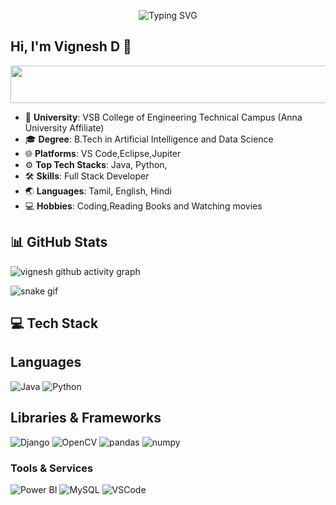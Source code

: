 <p align="center">
  <img src="https://readme-typing-svg.herokuapp.com/?font=Josefin+Sans&weight=700&size=48&pause=1000&color=DC143C&vCenter=true&width=800&lines=Hey+There+I'm+Vignesh;+AI+%26+Data+Science;Self-Taught+What+We+Do+;Researcher:+Always+Asking+Why;Live+your+potential;Life+and+the+Network!" alt="Typing SVG"/>
</p>

## Hi, I'm Vignesh D 👋

<p align="center">
    <img src="https://img.shields.io/badge/Self--Taught_Software_Engineer_%26_Full_Stack_Developer-1E90FF?style=for-the-badge&logoColor=white" alt="Self-Taught Software Engineer & Full Stack Developer" width="3000" height="60"/>
</p>

- 🏫 **University**: VSB College of Engineering Technical Campus (Anna University Affiliate)
- 🎓 **Degree**: B.Tech in Artificial Intelligence and Data Science
- 🌐 **Platforms**: VS Code,Eclipse,Jupiter
- ⚙️ **Top Tech Stacks**: Java, Python, 
- 🛠️ **Skills**: Full Stack Developer
- 🌏 **Languages**: Tamil, English, Hindi
- 💻 **Hobbies**: Coding,Reading Books and Watching movies

## 📊 GitHub Stats
</div>

<!-- Contribution Graph -->
![vignesh github activity graph](https://github-readme-activity-graph.vercel.app/graph?username=vk3005&theme=github-compact&v=20241107101720)

![snake gif](https://github.com/vk3005/vk3005/blob/output/github-snake-dark.svg)


<!-- Tech Stack -->
## 💻 Tech Stack

## Languages
![Java](https://img.shields.io/badge/java-%23ED8B00.svg?style=for-the-badge&logo=java&logoColor=white) 
![Python](https://img.shields.io/badge/python-3670A0?style=for-the-badge&logo=python&logoColor=ffdd54) 

## Libraries & Frameworks
![Django](https://img.shields.io/badge/django-%23092E20.svg?style=for-the-badge&logo=django&logoColor=white) 
![OpenCV](https://img.shields.io/badge/OpenCV-%23white.svg?style=for-the-badge&logo=opencv&logoColor=%23white) 
![pandas](https://img.shields.io/badge/pandas-%23150458?style=for-the-badge&logo=pandas&logoColor=white) ![numpy](https://img.shields.io/badge/numpy-013243?style=for-the-badge&logo=numpy&logoColor=white) 

### Tools & Services

![Power BI](https://img.shields.io/badge/Power%20BI-F2C811?style=for-the-badge&logo=powerbi&logoColor=white) ![MySQL](https://img.shields.io/badge/MySQL-4479A1?style=for-the-badge&logo=mysql&logoColor=white)
![VSCode](https://img.shields.io/badge/VSCode-0078D4?style=for-the-badge&logo=visual%20studio%20code&logoColor=white)



